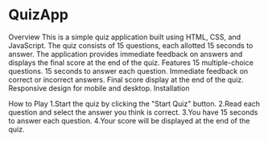 # QuizApp
Overview
This is a simple quiz application built using HTML, CSS, and JavaScript. The quiz consists of 15 questions, each allotted 15 seconds to answer. The application provides immediate feedback on answers and displays the final score at the end of the quiz.
Features
15 multiple-choice questions.
15 seconds to answer each question.
Immediate feedback on correct or incorrect answers.
Final score display at the end of the quiz.
Responsive design for mobile and desktop.
Installation

How to Play
1.Start the quiz by clicking the "Start Quiz" button.
2.Read each question and select the answer you think is correct.
3.You have 15 seconds to answer each question.
4.Your score will be displayed at the end of the quiz.
